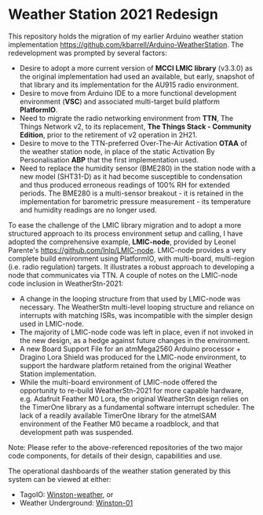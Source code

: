 # Weather Station 2021 Redesign

This repository holds the migration of my earlier Arduino weather station implementation https://github.com/kbarrell/Arduino-WeatherStation.  The redevelopment was prompted by several factors:

- Desire to adopt a more current version of **MCCI LMIC library** (v3.3.0) as the original implementation had used an available, but early, snapshot of that library and its implementation for the AU915 radio environment.
- Desire to move from Arduino IDE to a more functional development environment (**VSC**) and associated multi-target build platform **PlatformIO**.
- Need to migrate the radio networking environment from **TTN**, The Things Network v2, to its replacement, **The Things Stack - Community Edition**, prior to the retirement of v2 operation in 2H21.
- Desire to move to the TTN-preferred Over-The-Air Activation **OTAA** of the weather station node, in place of the static Activation By Personalisation **ABP** that the first implementation used.
- Need to replace the humidity sensor (BME280) in the station node with a new model (SHT31-D) as it had become susceptible to condensation and thus produced erroneous readings of 100% RH for extended periods.  The BME280 is a multi-sensor breakout - it is retained in the implementation for barometric pressure measurement - its temperature and humidity readings are no longer used.

To ease the challenge of the LMIC library migration and to adopt a more structured approach to its process environment setup and calling, I have adopted the comprehensive example, **LMIC-node**, provided by Leonel Parente's https://github.com/lnlp/LMIC-node.  LMIC-node provides a very complete build environment using PlatformIO, with multi-board, multi-region (i.e. radio regulation) targets. It illustrates a robust approach to developing a node that communicates via TTN.  A couple of notes on the LMIC-node code inclusion in WeatherStn-2021:

- A change in the looping structure from that used by LMIC-node was necessary. The WeatherStn multi-level looping structure and reliance on interrupts with matching ISRs, was incompatible with the simpler design used in LMIC-node.
- The majority of LMIC-node code was left in place, even if not invoked in the new design, as a hedge against future changes in the environment.
- A new Board Support File for an atmMega2560 Arduino processor + Dragino Lora Shield was produced for the LMIC-node environment, to support the hardware platform retained from the original Weather Station implementation.
- While the multi-board environment of LMIC-node offered the opportunity to re-build WeatherStn-2021 for more capable hardware, e.g. Adafruit Feather M0 Lora, the original WeatherStn design relies on the TimerOne library as a fundamental software interrupt scheduler.  The lack of a readily available TimerOne library for the atmelSAM environment of the Feather M0 became a roadblock, and that development path was suspended.

Note:  Please refer to the above-referenced repositories of the two major code components, for details of their design, capabilities and use.

The operational dashboards of the weather station generated by this system can be viewed at either:
- TagoIO:  [Winston-weather](https://admin.tago.io/public/dashboard/5f6c6b591495bd001c4570af/99644dbe-227d-4bbd-a4c6-f63629c97dbd), or
- Weather Underground:  [Winston-01](https://www.wunderground.com/dashboard/pws/IMELBO2422)
